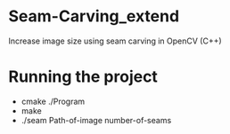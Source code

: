 # Seam-Carving_extend
Increase image size using seam carving in OpenCV (C++)

# Running the project
* cmake ./Program
* make
* ./seam Path-of-image number-of-seams
